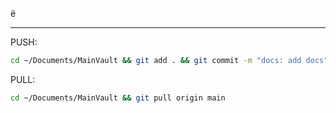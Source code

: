 ё
___
PUSH: 
```ZSH
cd ~/Documents/MainVault && git add . && git commit -m "docs: add docs" && git push origin main
```
PULL: 
```ZSH
cd ~/Documents/MainVault && git pull origin main
```